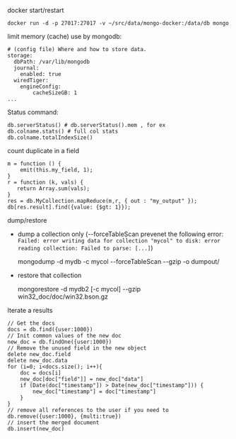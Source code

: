 docker start/restart

    docker run -d -p 27017:27017 -v ~/src/data/mongo-docker:/data/db mongo

limit memory (cache) use by mongodb:

	# (config file) Where and how to store data.
	storage:
	  dbPath: /var/lib/mongodb
	  journal:
		enabled: true
	  wiredTiger:
		engineConfig:
			cacheSizeGB: 1
	...

Status command:

    db.serverStatus() # db.serverStatus().mem , for ex
    db.colname.stats() # full col stats
    db.colname.totalIndexSize()

count duplicate in a field

	m = function () {
		emit(this.my_field, 1);
	}
	r = function (k, vals) {
	   return Array.sum(vals);
	}
	res = db.MyCollection.mapReduce(m,r, { out : "my_output" });
	db[res.result].find({value: {$gt: 1}});


dump/restore

* dump a collection only (--forceTableScan prevenet the following error: `Failed: error writing data for collection "mycol" to disk: error reading collection: Failed to parse: [...]`)

    mongodump -d mydb -c mycol --forceTableScan --gzip -o dumpout/

* restore that collection

     mongorestore -d mydb2  [-c mycol] --gzip win32_doc/doc/win32.bson.gz



Iterate a results

```
// Get the docs
docs = db.find({user:1000})
// Init common values of the new doc
new_doc = db.findOne({user:1000}) 
// Remove the unused field in the new object
delete new_doc.field
delete new_doc.data 
for (i=0; i<docs.size(); i++){
    doc = docs[i]
    new_doc[doc["field"]] = new_doc["data"]
    if (Date(doc["timestamp"]) > Date(new_doc["timestamp"])) {
        new_doc["timestamp"] = doc["timestamp"]
    }
}
// remove all references to the user if you need to
db.remove({user:1000}, {multi:true})
// insert the merged document
db.insert(new_doc)
```
